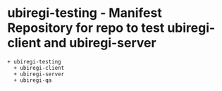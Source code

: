 # ubiregi-testing - Manifest Repository for repo to test ubiregi-client and ubiregi-server

    + ubiregi-testing
      + ubiregi-client
      + ubiregi-server
      + ubiregi-qa
